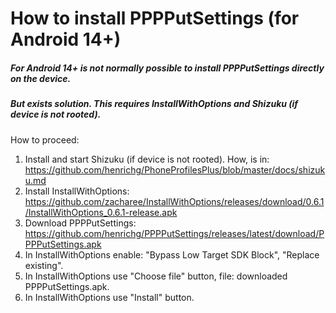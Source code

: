 How to install PPPPutSettings (for Android 14+)
===============================================

##### For Android 14+ is not normally possible to install PPPPutSettings directly on the device.
##### But exists solution. This requires InstallWithOptions and Shizuku (if device is not rooted).

How to proceed:
1. Install and start Shizuku (if device is not rooted). How, is in: https://github.com/henrichg/PhoneProfilesPlus/blob/master/docs/shizuku.md
2. Install InstallWithOptions: https://github.com/zacharee/InstallWithOptions/releases/download/0.6.1/InstallWithOptions_0.6.1-release.apk
3. Download PPPPutSettings: https://github.com/henrichg/PPPPutSettings/releases/latest/download/PPPPutSettings.apk
4. In InstallWithOptions enable: "Bypass Low Target SDK Block", "Replace existing".
5. In InstallWithOptions use "Choose file" button, file: downloaded PPPPutSettings.apk.
6. In InstallWithOptions use "Install" button.



